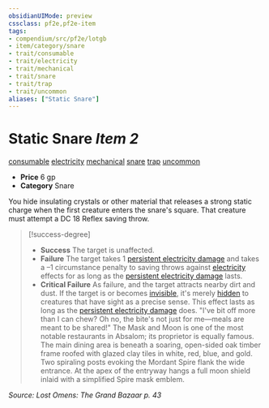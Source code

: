 ```yaml
---
obsidianUIMode: preview
cssclass: pf2e,pf2e-item
tags:
- compendium/src/pf2e/lotgb
- item/category/snare
- trait/consumable
- trait/electricity
- trait/mechanical
- trait/snare
- trait/trap
- trait/uncommon
aliases: ["Static Snare"]
---
```

# Static Snare *Item 2*  
[consumable](/rules/traits/consumable.md)  [electricity](/rules/traits/electricity.md)  [mechanical](/rules/traits/mechanical.md)  [snare](/rules/traits/snare.md)  [trap](/rules/traits/trap.md)  [uncommon](/rules/traits/uncommon.md)  

- **Price** 6 gp
- **Category** Snare

You hide insulating crystals or other material that releases a strong static charge when the first creature enters the snare's square. That creature must attempt a DC 18 Reflex saving throw.

> [!success-degree] 
> - **Success** The target is unaffected.
> - **Failure** The target takes 1 [persistent electricity damage](/rules/conditions.md#Persistent%20Damage) and takes a –1 circumstance penalty to saving throws against [electricity](/rules/traits/electricity.md) effects for as long as the [persistent electricity damage](/rules/conditions.md#Persistent%20Damage) lasts.
> - **Critical Failure** As failure, and the target attracts nearby dirt and dust. If the target is or becomes [invisible](/rules/conditions.md#Invisible), it's merely [hidden](/rules/conditions.md#Hidden) to creatures that have sight as a precise sense. This effect lasts as long as the [persistent electricity damage](/rules/conditions.md#Persistent%20Damage) does. "I've bit off more than I can chew? Oh no, the bite's not just for me—meals are meant to be shared!" The Mask and Moon is one of the most notable restaurants in Absalom; its proprietor is equally famous. The main dining area is beneath a soaring, open-sided oak timber frame roofed with glazed clay tiles in white, red, blue, and gold. Two spiraling posts evoking the Mordant Spire flank the wide entrance. At the apex of the entryway hangs a full moon shield inlaid with a simplified Spire mask emblem.

*Source: Lost Omens: The Grand Bazaar p. 43*